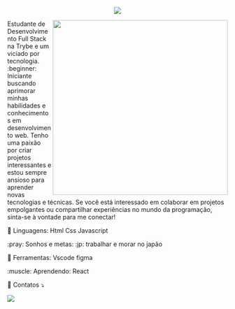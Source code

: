 <p align="center">
  <a href="https://github.com/kinishii1"><img src="https://github-readme-stats.vercel.app/api?username=kinishii1&hide_border=true&show_icons=true"></a>
</p>

<img src="https://media.giphy.com/media/yALcFbrKshfoY/giphy.gif" min-width="400px" max-width="400px" width="400px" align="right">

<p align="left"> 
Estudante de Desenvolvimento Full Stack na Trybe e um viciado por tecnologia. :beginner: Iniciante buscando aprimorar minhas habilidades e conhecimentos em desenvolvimento web. Tenho uma paixão por criar projetos interessantes e estou sempre ansioso para aprender novas tecnologias e técnicas. Se você está interessado em colaborar em projetos empolgantes ou compartilhar experiências no mundo da programação, sinta-se à vontade para me conectar!
</p>

<p align="left">
  🦄 Linguagens: Html Css Javascript 
</p>

<p align="left">
  :pray: Sonhos e metas:  :jp: trabalhar e morar no japão 
</p>

<p align="left">
  💼 Ferramentas: Vscode figma 
</p>

<p align="left">
  :muscle: Aprendendo: React 
</p>

<p align="left">
  💌 Contatos ⤵️
</p>

<p align="left">
  
  <a href="www.linkedin.com/in/kinishii" alt="LinkedIn">
  <img src="https://img.shields.io/badge/-Linkedin-0e76a8?style=flat-square&logo=Linkedin&logoColor=white&link=LINK-DO-SEU-LINKEDIN" /></a>

</p>
